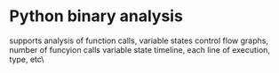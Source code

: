 # Python binary analysis

supports analysis of function calls, variable states
control flow graphs, number of funcyion calls
variable state timeline, each line of execution, type, etc\


